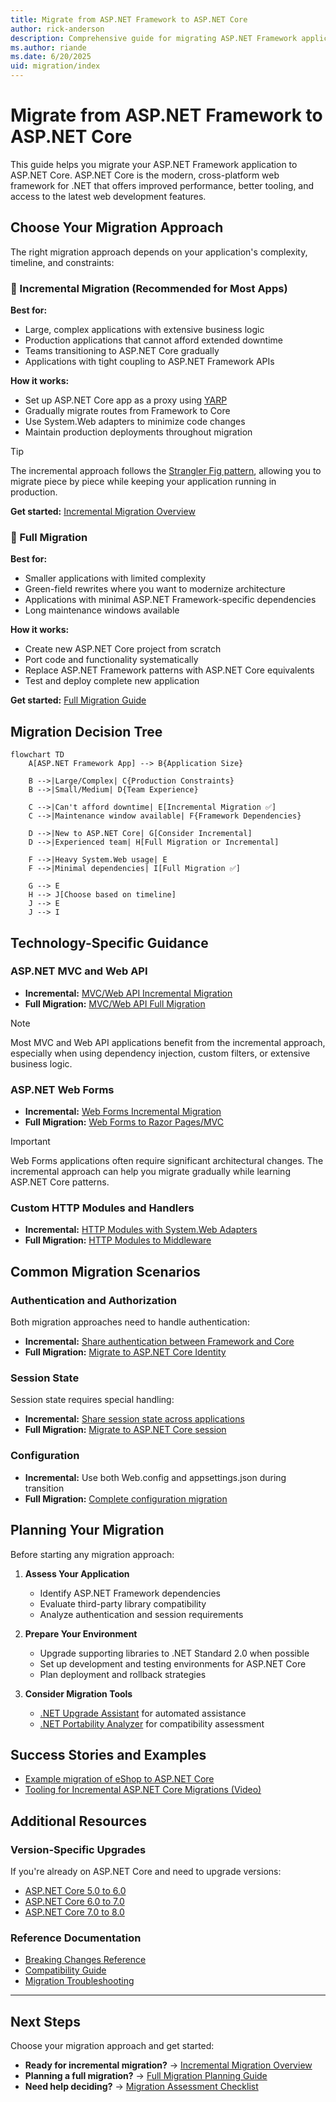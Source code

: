 ```yaml
---
title: Migrate from ASP.NET Framework to ASP.NET Core
author: rick-anderson
description: Comprehensive guide for migrating ASP.NET Framework applications to ASP.NET Core, including both incremental and full migration approaches.
ms.author: riande
ms.date: 6/20/2025
uid: migration/index
---
```


# Migrate from ASP.NET Framework to ASP.NET Core

This guide helps you migrate your ASP.NET Framework application to ASP.NET Core. ASP.NET Core is the modern, cross-platform web framework for .NET that offers improved performance, better tooling, and access to the latest web development features.

## Choose Your Migration Approach

The right migration approach depends on your application's complexity, timeline, and constraints:

### 🔄 Incremental Migration (Recommended for Most Apps)

**Best for:**
- Large, complex applications with extensive business logic
- Production applications that cannot afford extended downtime  
- Teams transitioning to ASP.NET Core gradually
- Applications with tight coupling to ASP.NET Framework APIs

**How it works:**
- Set up ASP.NET Core app as a proxy using [YARP](https://dotnet.github.io/yarp/)
- Gradually migrate routes from Framework to Core
- Use System.Web adapters to minimize code changes
- Maintain production deployments throughout migration

> [!TIP]
> The incremental approach follows the [Strangler Fig pattern](/azure/architecture/patterns/strangler-fig), allowing you to migrate piece by piece while keeping your application running in production.

**Get started:** [Incremental Migration Overview](xref:migration/incremental/overview)

### 🔧 Full Migration

**Best for:**
- Smaller applications with limited complexity
- Green-field rewrites where you want to modernize architecture
- Applications with minimal ASP.NET Framework-specific dependencies
- Long maintenance windows available

**How it works:**
- Create new ASP.NET Core project from scratch
- Port code and functionality systematically
- Replace ASP.NET Framework patterns with ASP.NET Core equivalents
- Test and deploy complete new application

**Get started:** [Full Migration Guide](xref:migration/full-migration/planning)

## Migration Decision Tree

```mermaid
flowchart TD
    A[ASP.NET Framework App] --> B{Application Size}
    
    B -->|Large/Complex| C{Production Constraints}
    B -->|Small/Medium| D{Team Experience}
    
    C -->|Can't afford downtime| E[Incremental Migration ✅]
    C -->|Maintenance window available| F{Framework Dependencies}
    
    D -->|New to ASP.NET Core| G[Consider Incremental]
    D -->|Experienced team| H[Full Migration or Incremental]
    
    F -->|Heavy System.Web usage| E
    F -->|Minimal dependencies| I[Full Migration ✅]
    
    G --> E
    H --> J[Choose based on timeline]
    J --> E
    J --> I
```

## Technology-Specific Guidance

### ASP.NET MVC and Web API
- **Incremental:** [MVC/Web API Incremental Migration](xref:migration/incremental/mvc-webapi)
- **Full Migration:** [MVC/Web API Full Migration](xref:migration/full-migration/mvc-webapi)

> [!NOTE]
> Most MVC and Web API applications benefit from the incremental approach, especially when using dependency injection, custom filters, or extensive business logic.

### ASP.NET Web Forms
- **Incremental:** [Web Forms Incremental Migration](xref:migration/incremental/web-forms)  
- **Full Migration:** [Web Forms to Razor Pages/MVC](xref:migration/full-migration/web-forms)

> [!IMPORTANT]
> Web Forms applications often require significant architectural changes. The incremental approach can help you migrate gradually while learning ASP.NET Core patterns.

### Custom HTTP Modules and Handlers
- **Incremental:** [HTTP Modules with System.Web Adapters](xref:migration/incremental/http-modules)
- **Full Migration:** [HTTP Modules to Middleware](xref:migration/full-migration/http-modules)

## Common Migration Scenarios

### Authentication and Authorization
Both migration approaches need to handle authentication:
- **Incremental:** [Share authentication between Framework and Core](xref:migration/incremental/authentication)
- **Full Migration:** [Migrate to ASP.NET Core Identity](xref:migration/full-migration/identity)

### Session State
Session state requires special handling:
- **Incremental:** [Share session state across applications](xref:migration/incremental/session-state)
- **Full Migration:** [Migrate to ASP.NET Core session](xref:migration/full-migration/session-state)

### Configuration
- **Incremental:** Use both Web.config and appsettings.json during transition
- **Full Migration:** [Complete configuration migration](xref:migration/full-migration/configuration)

## Planning Your Migration

Before starting any migration approach:

1. **Assess Your Application**
   - Identify ASP.NET Framework dependencies
   - Evaluate third-party library compatibility
   - Analyze authentication and session requirements

2. **Prepare Your Environment**
   - Upgrade supporting libraries to .NET Standard 2.0 when possible  
   - Set up development and testing environments for ASP.NET Core
   - Plan deployment and rollback strategies

3. **Consider Migration Tools**
   - [.NET Upgrade Assistant](https://marketplace.visualstudio.com/items?itemName=ms-dotnettools.upgradeassistant) for automated assistance
   - [.NET Portability Analyzer](https://docs.microsoft.com/dotnet/standard/analyzers/portability-analyzer) for compatibility assessment

## Success Stories and Examples

- [Example migration of eShop to ASP.NET Core](/dotnet/architecture/porting-existing-aspnet-apps/example-migration-eshop)
- [Tooling for Incremental ASP.NET Core Migrations (Video)](https://www.youtube.com/watch?v=P96l0pDNVpM)

## Additional Resources

### Version-Specific Upgrades
If you're already on ASP.NET Core and need to upgrade versions:
- [ASP.NET Core 5.0 to 6.0](xref:migration/50-to-60)
- [ASP.NET Core 6.0 to 7.0](xref:migration/60-70)  
- [ASP.NET Core 7.0 to 8.0](xref:migration/70-80)

### Reference Documentation
- [Breaking Changes Reference](xref:migration/reference/breaking-changes)
- [Compatibility Guide](xref:migration/reference/compatibility)
- [Migration Troubleshooting](xref:migration/reference/troubleshooting)

---

## Next Steps

Choose your migration approach and get started:

- **Ready for incremental migration?** → [Incremental Migration Overview](xref:migration/incremental/overview)
- **Planning a full migration?** → [Full Migration Planning Guide](xref:migration/full-migration/planning)
- **Need help deciding?** → [Migration Assessment Checklist](xref:migration/planning/assessment)
